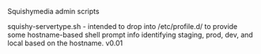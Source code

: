 Squishymedia admin scripts

squishy-servertype.sh - intended to drop into /etc/profile.d/ to provide some hostname-based shell prompt info identifying staging, prod, dev, and local based on the hostname.  v0.01

